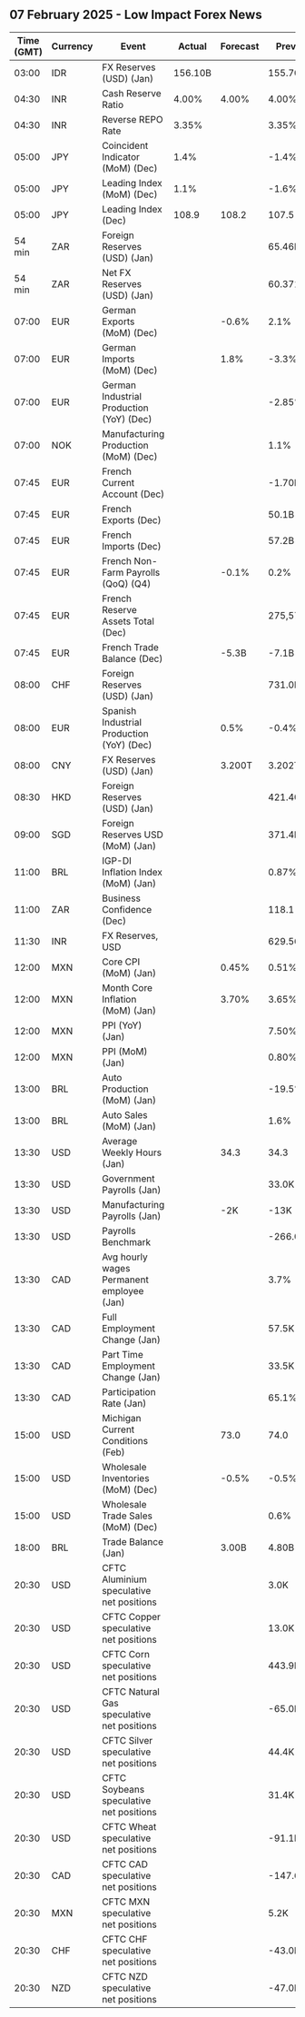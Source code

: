 ## 07 February 2025 - Low Impact Forex News

| Time (GMT) | Currency | Event | Actual | Forecast | Previous |
|------|----------|-------|--------|----------|----------|
| 03:00 | IDR | FX Reserves (USD) (Jan) | 156.10B |  | 155.70B |
| 04:30 | INR | Cash Reserve Ratio | 4.00% | 4.00% | 4.00% |
| 04:30 | INR | Reverse REPO Rate | 3.35% |  | 3.35% |
| 05:00 | JPY | Coincident Indicator (MoM) (Dec) | 1.4% |  | -1.4% |
| 05:00 | JPY | Leading Index (MoM) (Dec) | 1.1% |  | -1.6% |
| 05:00 | JPY | Leading Index (Dec) | 108.9 | 108.2 | 107.5 |
| 54 min | ZAR | Foreign Reserves (USD) (Jan) |  |  | 65.46B |
| 54 min | ZAR | Net FX Reserves (USD) (Jan) |  |  | 60.371B |
| 07:00 | EUR | German Exports (MoM) (Dec) |  | -0.6% | 2.1% |
| 07:00 | EUR | German Imports (MoM) (Dec) |  | 1.8% | -3.3% |
| 07:00 | EUR | German Industrial Production (YoY) (Dec) |  |  | -2.85% |
| 07:00 | NOK | Manufacturing Production (MoM) (Dec) |  |  | 1.1% |
| 07:45 | EUR | French Current Account (Dec) |  |  | -1.70B |
| 07:45 | EUR | French Exports (Dec) |  |  | 50.1B |
| 07:45 | EUR | French Imports (Dec) |  |  | 57.2B |
| 07:45 | EUR | French Non-Farm Payrolls (QoQ) (Q4) |  | -0.1% | 0.2% |
| 07:45 | EUR | French Reserve Assets Total (Dec) |  |  | 275,572.0M |
| 07:45 | EUR | French Trade Balance (Dec) |  | -5.3B | -7.1B |
| 08:00 | CHF | Foreign Reserves (USD) (Jan) |  |  | 731.0B |
| 08:00 | EUR | Spanish Industrial Production (YoY) (Dec) |  | 0.5% | -0.4% |
| 08:00 | CNY | FX Reserves (USD) (Jan) |  | 3.200T | 3.202T |
| 08:30 | HKD | Foreign Reserves (USD) (Jan) |  |  | 421.40B |
| 09:00 | SGD | Foreign Reserves USD (MoM) (Jan) |  |  | 371.4B |
| 11:00 | BRL | IGP-DI Inflation Index (MoM) (Jan) |  |  | 0.87% |
| 11:00 | ZAR | Business Confidence (Dec) |  |  | 118.1 |
| 11:30 | INR | FX Reserves, USD |  |  | 629.56B |
| 12:00 | MXN | Core CPI (MoM) (Jan) |  | 0.45% | 0.51% |
| 12:00 | MXN | Month Core Inflation (MoM) (Jan) |  | 3.70% | 3.65% |
| 12:00 | MXN | PPI (YoY) (Jan) |  |  | 7.50% |
| 12:00 | MXN | PPI (MoM) (Jan) |  |  | 0.80% |
| 13:00 | BRL | Auto Production (MoM) (Jan) |  |  | -19.5% |
| 13:00 | BRL | Auto Sales (MoM) (Jan) |  |  | 1.6% |
| 13:30 | USD | Average Weekly Hours (Jan) |  | 34.3 | 34.3 |
| 13:30 | USD | Government Payrolls (Jan) |  |  | 33.0K |
| 13:30 | USD | Manufacturing Payrolls (Jan) |  | -2K | -13K |
| 13:30 | USD | Payrolls Benchmark |  |  | -266.00 |
| 13:30 | CAD | Avg hourly wages Permanent employee (Jan) |  |  | 3.7% |
| 13:30 | CAD | Full Employment Change (Jan) |  |  | 57.5K |
| 13:30 | CAD | Part Time Employment Change (Jan) |  |  | 33.5K |
| 13:30 | CAD | Participation Rate (Jan) |  |  | 65.1% |
| 15:00 | USD | Michigan Current Conditions (Feb) |  | 73.0 | 74.0 |
| 15:00 | USD | Wholesale Inventories (MoM) (Dec) |  | -0.5% | -0.5% |
| 15:00 | USD | Wholesale Trade Sales (MoM) (Dec) |  |  | 0.6% |
| 18:00 | BRL | Trade Balance (Jan) |  | 3.00B | 4.80B |
| 20:30 | USD | CFTC Aluminium speculative net positions |  |  | 3.0K |
| 20:30 | USD | CFTC Copper speculative net positions |  |  | 13.0K |
| 20:30 | USD | CFTC Corn speculative net positions |  |  | 443.9K |
| 20:30 | USD | CFTC Natural Gas speculative net positions |  |  | -65.0K |
| 20:30 | USD | CFTC Silver speculative net positions |  |  | 44.4K |
| 20:30 | USD | CFTC Soybeans speculative net positions |  |  | 31.4K |
| 20:30 | USD | CFTC Wheat speculative net positions |  |  | -91.1K |
| 20:30 | CAD | CFTC CAD speculative net positions |  |  | -147.6K |
| 20:30 | MXN | CFTC MXN speculative net positions |  |  | 5.2K |
| 20:30 | CHF | CFTC CHF speculative net positions |  |  | -43.0K |
| 20:30 | NZD | CFTC NZD speculative net positions |  |  | -47.0K |

